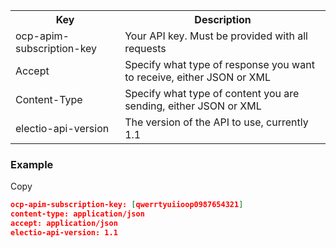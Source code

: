 <table>
    <tr>
        <th>Key</th>
        <th>Description</th>
    </tr>
    <tr>
        <td>ocp-apim-subscription-key</td>
        <td>Your API key. Must be provided with all requests</td>
    </tr>
    <tr>
        <td>Accept</td>
        <td>Specify what type of response you want to receive, either JSON or XML</td>
    </tr>
    <tr>
        <td>Content-Type</td>
        <td>Specify what type of content you are sending, either JSON or XML</td>
    </tr>
    <tr>
        <td>electio-api-version</td>
        <td>The version of the API to use, currently 1.1</td>
    </tr>
</table>

<div class="copyheader">
    
<h3>Example</h3>
<div class="copybutton" onclick="CopyToClipboard(this, 'headerExample')"><span class='glyphicon glyphicon-copy'></span><span class='copy'>Copy</span></div>

</div>

<div id="headerExample" class="copycontent" onclick="CopyToClipboard(this, 'headerExample')">

```json
ocp-apim-subscription-key: [qwerrtyuiioop0987654321]
content-type: application/json
accept: application/json
electio-api-version: 1.1
```

</div>